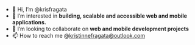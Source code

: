 - 👋 Hi, I’m @krisfragata
- 👀 I’m interested in **building, scalable and accessible web and mobile applications.**
- 💞️ I’m looking to collaborate on **web and mobile development projects**
- 📫 How to reach me @kristinnefragata@outlook.com

<!---
krisfragata/krisfragata is a ✨ special ✨ repository because its `README.md` (this file) appears on your GitHub profile.
You can click the Preview link to take a look at your changes.
--->
